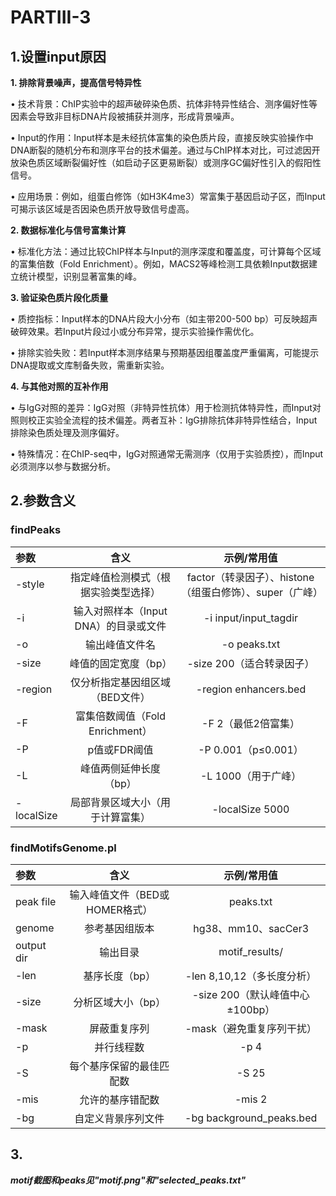 # PARTIII-3
## 1.设置input原因
**1. 排除背景噪声，提高信号特异性**

• 技术背景：ChIP实验中的超声破碎染色质、抗体非特异性结合、测序偏好性等因素会导致非目标DNA片段被捕获并测序，形成背景噪声。

• Input的作用：Input样本是未经抗体富集的染色质片段，直接反映实验操作中DNA断裂的随机分布和测序平台的技术偏差。通过与ChIP样本对比，可过滤因开放染色质区域断裂偏好性（如启动子区更易断裂）或测序GC偏好性引入的假阳性信号。

• 应用场景：例如，组蛋白修饰（如H3K4me3）常富集于基因启动子区，而Input可揭示该区域是否因染色质开放导致信号虚高。

**2. 数据标准化与信号富集计算**

• 标准化方法：通过比较ChIP样本与Input的测序深度和覆盖度，可计算每个区域的富集倍数（Fold Enrichment）。例如，MACS2等峰检测工具依赖Input数据建立统计模型，识别显著富集的峰。


**3. 验证染色质片段化质量**

• 质控指标：Input样本的DNA片段大小分布（如主带200-500 bp）可反映超声破碎效果。若Input片段过小或分布异常，提示实验操作需优化。

• 排除实验失败：若Input样本测序结果与预期基因组覆盖度严重偏离，可能提示DNA提取或文库制备失败，需重新实验。

**4. 与其他对照的互补作用**

• 与IgG对照的差异：IgG对照（非特异性抗体）用于检测抗体特异性，而Input对照则校正实验全流程的技术偏差。两者互补：IgG排除抗体非特异性结合，Input排除染色质处理及测序偏好。

• 特殊情况：在ChIP-seq中，IgG对照通常无需测序（仅用于实验质控），而Input必须测序以参与数据分析。
## 2.参数含义
### findPeaks
|参数|	含义	|示例/常用值|
|:-------|:--------:|:------:|
|-style	|指定峰值检测模式（根据实验类型选择）|	factor（转录因子）、histone（组蛋白修饰）、super（广峰）|
|-i	|输入对照样本（Input DNA）的目录或文件	|-i input/input_tagdir|
|-o	|输出峰值文件名	|-o peaks.txt|
|-size|	峰值的固定宽度（bp）|	-size 200（适合转录因子）|
|-region|	仅分析指定基因组区域（BED文件）|	-region enhancers.bed|
|-F|	富集倍数阈值（Fold Enrichment）|	-F 2（最低2倍富集）|
|-P	|p值或FDR阈值	|-P 0.001（p≤0.001）|
|-L	|峰值两侧延伸长度（bp）|	-L 1000（用于广峰）|
|-localSize|	局部背景区域大小（用于计算富集）|	-localSize 5000|

### findMotifsGenome.pl
|参数|	含义	|示例/常用值|
|:------|:------:|:-----:|
|peak file |	输入峰值文件（BED或HOMER格式）|	peaks.txt|
|genome	|参考基因组版本	|hg38、mm10、sacCer3|
|output dir	|输出目录|	motif_results/|
|-len|	基序长度（bp）	|-len 8,10,12（多长度分析）|
|-size|	分析区域大小（bp）|	-size 200（默认峰值中心±100bp）|
|-mask|	屏蔽重复序列	|-mask（避免重复序列干扰）|
|-p	|并行线程数	|-p 4|
|-S	|每个基序保留的最佳匹配数	|-S 25|
|-mis	|允许的基序错配数	|-mis 2|
|-bg	|自定义背景序列文件|	-bg background_peaks.bed|


## 3.
***motif截图和peaks见"motif.png"和"selected_peaks.txt"***
